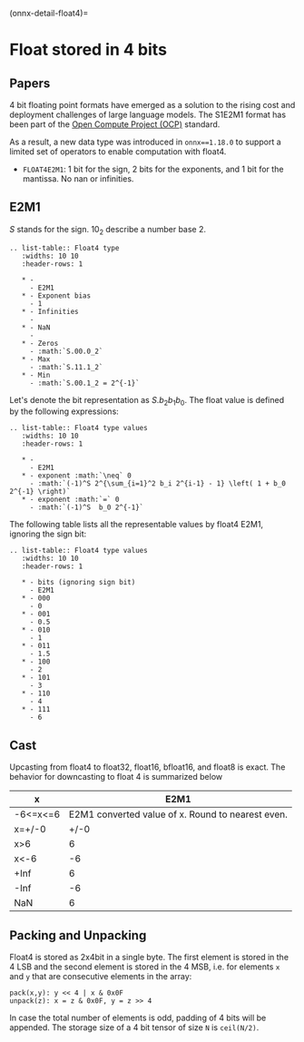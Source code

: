 <!--
Copyright (c) ONNX Project Contributors

SPDX-License-Identifier: Apache-2.0
-->

(onnx-detail-float4)=

# Float stored in 4 bits

## Papers

4 bit floating point formats have emerged as a solution to the
rising cost and deployment challenges of large language models.
The S1E2M1 format has been part of the [Open Compute Project (OCP)](https://www.opencompute.org/documents/ocp-microscaling-formats-mx-v1-0-spec-final-pdf)
standard.

As a result, a new data type was introduced in `onnx==1.18.0`
to support a limited set of operators to enable computation
with float4.

- `FLOAT4E2M1`: 1 bit for the sign, 2 bits for the exponents, and 1 bit for the mantissa.
  No nan or infinities.

## E2M1

$S$ stands for the sign. $10_2$ describe a number base 2.

```{eval-rst}
.. list-table:: Float4 type
   :widths: 10 10
   :header-rows: 1

   * -
     - E2M1
   * - Exponent bias
     - 1
   * - Infinities
     -
   * - NaN
     -
   * - Zeros
     - :math:`S.00.0_2`
   * - Max
     - :math:`S.11.1_2`
   * - Min
     - :math:`S.00.1_2 = 2^{-1}`

```

Let's denote the bit representation as $S.b_2 b_1 b_0$.
The float value is defined by the following expressions:

```{eval-rst}
.. list-table:: Float4 type values
   :widths: 10 10
   :header-rows: 1

   * -
     - E2M1
   * - exponent :math:`\neq` 0
     - :math:`(-1)^S 2^{\sum_{i=1}^2 b_i 2^{i-1} - 1} \left( 1 + b_0 2^{-1} \right)`
   * - exponent :math:`=` 0
     - :math:`(-1)^S  b_0 2^{-1}`
```

The following table lists all the representable values by float4 E2M1, ignoring the sign bit:
```{eval-rst}
.. list-table:: Float4 type values
   :widths: 10 10
   :header-rows: 1

   * - bits (ignoring sign bit)
     - E2M1
   * - 000
     - 0
   * - 001
     - 0.5
   * - 010
     - 1
   * - 011
     - 1.5
   * - 100
     - 2
   * - 101
     - 3
   * - 110
     - 4
   * - 111
     - 6
```

## Cast

Upcasting from float4 to float32, float16, bfloat16, and float8 is exact.
The behavior for downcasting to float 4 is summarized below

| x                 | E2M1                                              |
| ----------------- | ------------------------------------------------- |
| -6<=x<=6          | E2M1 converted value of x. Round to nearest even. |
| x=+/-0            | +/-0                                              |
| x>6               | 6                                                 |
| x<-6              | -6                                                |
| +Inf              | 6                                                 |
| -Inf              | -6                                                |
| NaN               | 6                                                 |

## Packing and Unpacking

Float4 is stored as 2x4bit in a single byte.
The first element is stored in the 4 LSB and the second element is stored in the 4 MSB,
i.e. for elements `x` and `y` that are consecutive elements in the array:
```
pack(x,y): y << 4 | x & 0x0F
unpack(z): x = z & 0x0F, y = z >> 4
```
In case the total number of elements is odd, padding of 4 bits will be appended.
The storage size of a 4 bit tensor of size `N` is `ceil(N/2)`.
